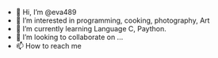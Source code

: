 - 👋 Hi, I’m @eva489
- 👀 I’m interested in programming, cooking, photography, Art
- 🌱 I’m currently learning Language C, Paython.
- 💞️ I’m looking to collaborate on ...
- 📫 How to reach me 

<!---
eva489/eva489 is a ✨ special ✨ repository because its `README.md` (this file) appears on your GitHub profile.
You can click the Preview link to take a look at your changes.
--->
